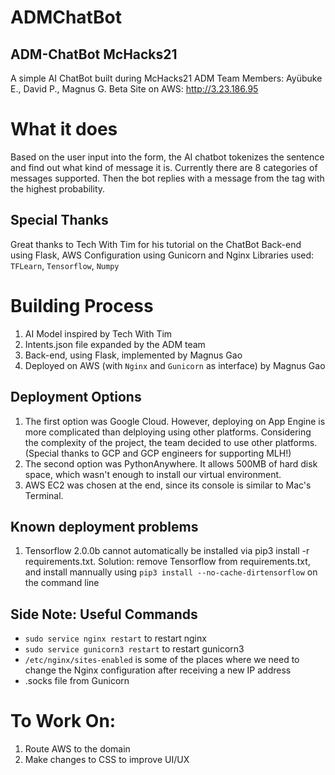 # ADMChatBot
## ADM-ChatBot McHacks21
A simple AI ChatBot built during McHacks21
ADM Team Members: Ayübuke E., David P., Magnus G.
Beta Site on AWS: http://3.23.186.95

# What it does
Based on the user input into the form, the AI chatbot tokenizes the sentence and find out what kind of message it is. Currently there are 8 categories of messages supported. Then the bot replies with a message from the tag with the highest probability.

## Special Thanks
Great thanks to Tech With Tim for his tutorial on the ChatBot
Back-end using Flask, AWS Configuration using Gunicorn and Nginx
Libraries used: `TFLearn`, `Tensorflow`, `Numpy`

# Building Process
  1. AI Model inspired by Tech With Tim
  2. Intents.json file expanded by the ADM team
  3. Back-end, using Flask, implemented by Magnus Gao
  4. Deployed on AWS (with `Nginx` and `Gunicorn` as interface) by Magnus Gao 

## Deployment Options
  1. The first option was Google Cloud. However, deploying on App Engine is more complicated than delploying using other platforms. Considering the complexity of the project, the team decided to use other platforms. (Special thanks to GCP and GCP engineers for supporting MLH!)
  2. The second option was PythonAnywhere. It allows 500MB of hard disk space, which wasn't enough to install our virtual environment.
  3. AWS EC2 was chosen at the end, since its console is similar to Mac's Terminal. 
 
## Known deployment problems
  1. Tensorflow 2.0.0b cannot automatically be installed via pip3 install -r requirements.txt. Solution: remove Tensorflow from requirements.txt, and install mannually using `pip3 install --no-cache-dirtensorflow` on the command line
 

## Side Note: Useful Commands
- `sudo service nginx restart` to restart nginx
- `sudo service gunicorn3 restart` to restart gunicorn3
- `/etc/nginx/sites-enabled` is some of the places where we need to change the Nginx configuration after receiving a new IP address
- .socks file from Gunicorn



# To Work On:
  1. Route AWS to the domain
  2. Make changes to CSS to improve UI/UX
